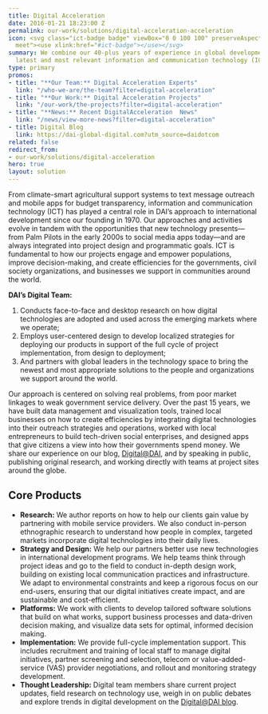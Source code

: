 ```yaml
---
title: Digital Acceleration
date: 2016-01-21 18:23:00 Z
permalink: our-work/solutions/digital-acceleration-acceleration
icon: <svg class="ict-badge badge" viewBox="0 0 100 100" preserveAspectRatio="xMinYMax
  meet"><use xlink:href="#ict-badge"></use></svg>
summary: We combine our 40-plus years of experience in global development with the
  latest and most relevant information and communication technology (ICT) tools.
type: primary
promos:
- title: "**Our Team:** Digital Acceleration Experts"
  link: "/who-we-are/the-team?filter=digital-acceleration"
- title: "**Our Work:** Digital Acceleration Projects"
  link: "/our-work/the-projects?filter=digital-acceleration"
- title: "**News:** Recent DigitalAcceleration  News"
  link: "/news/view-more-news?filter=digital-acceleration"
- title: Digital Blog
  link: https://dai-global-digital.com?utm_source=daidotcom
related: false
redirect_from:
- our-work/solutions/digital-acceleration
hero: true
layout: solution
---
```


From climate-smart agricultural support systems to text message outreach and mobile apps for budget transparency, information and communication technology (ICT) has played a central role in DAI’s approach to international development since our founding in 1970. Our approaches and activities evolve in tandem with the opportunities that new technology presents—from Palm Pilots in the early 2000s to social media apps today—and are always integrated into project design and programmatic goals. ICT is fundamental to how our projects engage and empower populations, improve decision-making, and create efficiencies for the governments, civil society organizations, and businesses we support in communities around the world. 

**DAI’s Digital Team:**

1. Conducts face-to-face and desktop research on how digital technologies are adopted and used across the emerging markets where we operate;
2. Employs user-centered design to develop localized strategies for deploying our products in support of the full cycle of project implementation, from design to deployment;
3. And partners with global leaders in the technology space to bring the newest and most appropriate solutions to the people and organizations we support around the world.

Our approach is centered on solving real problems, from poor market linkages to weak government service delivery.  Over the past 15 years, we have built data management and visualization tools, trained local businesses on how to create efficiencies by integrating digital technologies into their outreach strategies and operations, worked with local entrepreneurs to build tech-driven social enterprises, and designed apps that give citizens a view into how their governments spend money.  We share our experience on our blog, [Digital@DAI](https://dai-global-digital.com?utm_source=daidotcom), and by speaking in public, publishing original research, and working directly with teams at project sites around the globe.

## Core Products

* **Research:** We author reports on how to help our clients gain value by partnering with mobile service providers. We also conduct in-person ethnographic research to understand how people in complex, targeted markets incorporate digital technologies into their daily lives.
* **Strategy and Design:** We help our partners better use new technologies in international development programs. We help teams think through project ideas and go to the field to conduct in-depth design work, building on existing local communication practices and infrastructure. We adapt to environmental constraints and keep a rigorous focus on our end-users, ensuring that our digital initiatives create impact, and are sustainable and cost-efficient.
* **Platforms:** We work with clients to develop tailored software solutions that build on what works, support business processes and data-driven decision making, and visualize data sets for optimal, informed decision making.
* **Implementation:** We provide full-cycle implementation support. This includes recruitment and training of local staff to manage digital initiatives, partner screening and selection, telecom or value-added-service (VAS) provider negotiations, and rollout and monitoring strategy development.
* **Thought Leadership:** Digital team members share current project updates, field research on technology use, weigh in on public debates and explore trends in digital development on the [Digital@DAI blog](https://dai-global-digital.com?utm_source=daidotcom).
